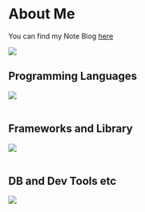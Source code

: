 # About Me

You can find my Note Blog [here](https://note.com/yblockchain)

![](https://github-readme-stats.vercel.app/api/top-langs?username=yblockcha1n&show_icons=true&locale=en&layout=compact)

## Programming Languages

<img src="https://skillicons.dev/icons?i=html,css,js,python,rust,go,solidity,ruby" /> <br /><br />

## Frameworks and Library

<img src="https://skillicons.dev/icons?i=nodejs,flask,fastapi,wordpress" /> <br /><br />

## DB and Dev Tools etc

<img src="https://skillicons.dev/icons?i=mysql,docker,git,github,vscode,linux,aws,azure,figma" /> <br /><br />
